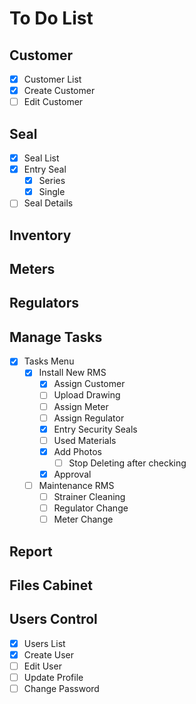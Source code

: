 # To Do List

## Customer

- [x] Customer List
- [x] Create Customer
- [ ] Edit Customer

## Seal

- [x] Seal List
- [x] Entry Seal
    - [x] Series
    - [x] Single
- [ ] Seal Details

## Inventory

## Meters

## Regulators

## Manage Tasks

- [x] Tasks Menu
    - [x] Install New RMS
        - [x] Assign Customer
        - [ ] Upload Drawing
        - [ ] Assign Meter
        - [ ] Assign Regulator
        - [x] Entry Security Seals
        - [ ] Used Materials
        - [x] Add Photos
            - [ ] Stop Deleting after checking
        - [x] Approval
    - [ ] Maintenance RMS
        - [ ] Strainer Cleaning
        - [ ] Regulator Change
        - [ ] Meter Change

## Report

## Files Cabinet

## Users Control

- [x] Users List
- [x] Create User
- [ ] Edit User
- [ ] Update Profile
- [ ] Change Password
